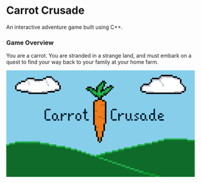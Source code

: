 # Carrot Crusade

An interactive adventure game built using C++. 

### Game Overview
You are a carrot. You are stranded in a strange land, and must embark on a quest 
to find your way back to your family at your home farm.

![Caret Crusade Image](assets/images/misc/splash.png)
